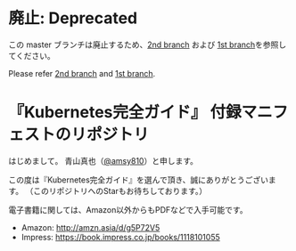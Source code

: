 # 廃止: Deprecated

この master ブランチは廃止するため、[2nd branch](https://github.com/MasayaAoyama/kubernetes-perfect-guide/tree/2nd) および [1st branch](https://github.com/MasayaAoyama/kubernetes-perfect-guide/tree/1st)を参照してください。

Please refer [2nd branch](https://github.com/MasayaAoyama/kubernetes-perfect-guide/tree/2nd) and [1st branch](https://github.com/MasayaAoyama/kubernetes-perfect-guide/tree/1st).

# 『Kubernetes完全ガイド』 付録マニフェストのリポジトリ

はじめまして。
青山真也（[@amsy810](https://twitter.com/@amsy810)）と申します。

この度は『Kubernetes完全ガイド』を選んで頂き、誠にありがとうございます。
（このリポジトリへのStarもお待ちしております。）

電子書籍に関しては、Amazon以外からもPDFなどで入手可能です。
* Amazon: http://amzn.asia/d/g5P72V5
* Impress: https://book.impress.co.jp/books/1118101055

